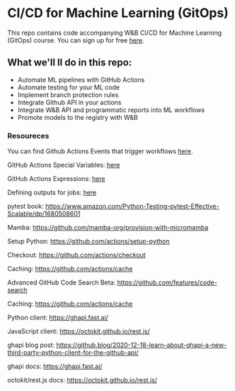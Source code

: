 # CI/CD for Machine Learning (GitOps)

This repo contains code accompanying W&B CI/CD for Machine Learning (GitOps) course. You can sign up for free [here](https://www.wandb.courses/courses/ci-cd-for-machine-learning). 

## What we'll ll do in this repo: 
- Automate ML pipelines with GitHub Actions
- Automate testing for your ML code
- Implement branch protection rules
- Integrate Github API in your actions
- Integrate W&B API and programmatic reports into ML workflows
- Promote models to the registry with W&B

### Resoureces 

You can find Github Actions Events that trigger workflows
[here](https://docs.github.com/en/actions/using-workflows/events-that-trigger-workflows). 

GitHub Actions Special Variables: [here](https://docs.github.com/en/actions/learn-github-actions/variables#default-environment-variables)

GitHub Actions Expressions: [here](https://docs.github.com/en/actions/learn-github-actions/expressions)

Defining outputs for jobs: [here](https://docs.github.com/en/actions/using-jobs/defining-outputs-for-jobs)

pytest book: https://www.amazon.com/Python-Testing-pytest-Effective-Scalable/dp/1680508601

Mamba: https://github.com/mamba-org/provision-with-micromamba

Setup Python: https://github.com/actions/setup-python

Checkout: https://github.com/actions/checkout

Caching: https://github.com/actions/cache

Advanced GitHub Code Search Beta: https://github.com/features/code-search

Caching: https://github.com/actions/cache

Python client: https://ghapi.fast.ai/

JavaScript client: https://octokit.github.io/rest.js/ 

ghapi blog post: https://github.blog/2020-12-18-learn-about-ghapi-a-new-third-party-python-client-for-the-github-api/

ghapi docs: https://ghapi.fast.ai/

octokit/rest.js docs: https://octokit.github.io/rest.js/ 

